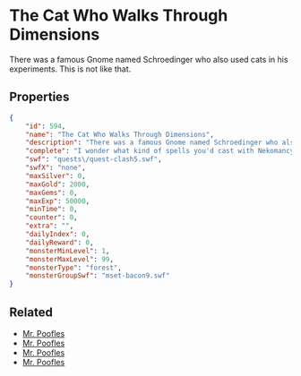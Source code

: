 # The Cat Who Walks Through Dimensions

There was a famous Gnome named Schroedinger who also used cats in his experiments.  This is not like that.

## Properties

```json
{
    "id": 594,
    "name": "The Cat Who Walks Through Dimensions",
    "description": "There was a famous Gnome named Schroedinger who also used cats in his experiments.  This is not like that.",
    "complete": "I wonder what kind of spells you'd cast with Nekomancy?",
    "swf": "quests\/quest-clash5.swf",
    "swfX": "none",
    "maxSilver": 0,
    "maxGold": 2000,
    "maxGems": 0,
    "maxExp": 50000,
    "minTime": 0,
    "counter": 0,
    "extra": "",
    "dailyIndex": 0,
    "dailyReward": 0,
    "monsterMinLevel": 1,
    "monsterMaxLevel": 99,
    "monsterType": "forest",
    "monsterGroupSwf": "mset-bacon9.swf"
}
```

## Related

- [Mr. Poofles](../items/4225-mr-poofles.md)
- [Mr. Poofles](../items/4226-mr-poofles.md)
- [Mr. Poofles](../items/4227-mr-poofles.md)
- [Mr. Poofles](../items/4228-mr-poofles.md)

